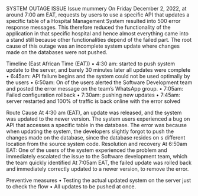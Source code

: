 SYSTEM OUTAGE ISSUE
Issue mummery
On Friday December 2, 2022, at around 7:00 am EAT, requests by users to use a specific API that updates a specific table of a Hospital Management System resulted into 500 error response messages. This therefore reduced the functionality of the application in that specific hospital and hence almost everything came into a stand still because other functionalities depend of the failed part. The root cause of this outage was an incomplete system update where changes made on the databases were not pushed.

Timeline (East African Time (EAT))
•	4:30 am: started to push system update to the server, and barely 30 minutes later all updates were complete
•	6:45am: API failure begins and the system could not be used optimally by the users
•	6:50am: On of the users alerted the Software Development team and posted the error message on the team’s WhatsApp group.
•	7:05am: Failed configuration rollback
•	7:30am: pushing new updates
•	7:45am: server restarted and 100% of traffic is back online with the error solved 

Route Cause
At 4:30 am (EAT), an update was released, and the system was updated to the newer version. The system users experienced a bug on API that accesses a specific table in the database. The error was because when updating the system, the developers slightly forgot to push the changes made on the database, since the database resides on s different location from the source system code.
Resolution and recovery
At 6:50am EAT: One of the users of the system experienced the problem and immediately escalated the issue to the Software development team, which the team quickly identified
At 7:05am EAT, the failed update was rolled back and immediately correctly updated to a newer version, to remove the error.

Preventive measures
•	Testing the actual updated system on the server just to check the flow
•	All updates to be pushed at once.
